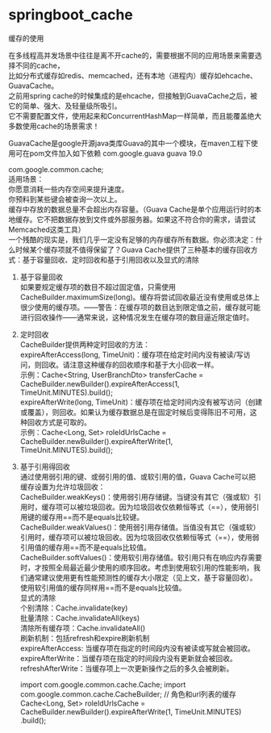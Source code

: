 # springboot_cache
缓存的使用

在多线程高并发场景中往往是离不开cache的，需要根据不同的应用场景来需要选择不同的cache，  
比如分布式缓存如redis、memcached，还有本地（进程内）缓存如ehcache、GuavaCache。  
之前用spring cache的时候集成的是ehcache，但接触到GuavaCache之后，被它的简单、强大、及轻量级所吸引。  
它不需要配置文件，使用起来和ConcurrentHashMap一样简单，而且能覆盖绝大多数使用cache的场景需求！

GuavaCache是google开源java类库Guava的其中一个模块，在maven工程下使用可在pom文件加入如下依赖
        <dependency>
            <groupId>com.google.guava</groupId>
            <artifactId>guava</artifactId>
            <version>19.0</version>
        </dependency>

com.google.common.cache;  
适用场景：  
    你愿意消耗一些内存空间来提升速度。  
    你预料到某些键会被查询一次以上。  
    缓存中存放的数据总量不会超出内存容量。（Guava Cache是单个应用运行时的本地缓存。它不把数据存放到文件或外部服务器。如果这不符合你的需求，请尝试Memcached这类工具）  
一个残酷的现实是，我们几乎一定没有足够的内存缓存所有数据。你必须决定：什么时候某个缓存项就不值得保留了？Guava Cache提供了三种基本的缓存回收方式：基于容量回收、定时回收和基于引用回收以及显式的清除
1. 基于容量回收  
    如果要规定缓存项的数目不超过固定值，只需使用CacheBuilder.maximumSize(long)。缓存将尝试回收最近没有使用或总体上很少使用的缓存项。——警告：在缓存项的数目达到限定值之前，缓存就可能进行回收操作——通常来说，这种情况发生在缓存项的数目逼近限定值时。
2. 定时回收  
    CacheBuilder提供两种定时回收的方法：  
        expireAfterAccess(long, TimeUnit)：缓存项在给定时间内没有被读/写访问，则回收。请注意这种缓存的回收顺序和基于大小回收一样。  
        示例：Cache<String, UserBranchDto> transferCache = CacheBuilder.newBuilder().expireAfterAccess(1, TimeUnit.MINUTES).build();  
        expireAfterWrite(long, TimeUnit)：缓存项在给定时间内没有被写访问（创建或覆盖），则回收。如果认为缓存数据总是在固定时候后变得陈旧不可用，这种回收方式是可取的。  
        示例：Cache<Long, Set<String>> roleIdUrlsCache = CacheBuilder.newBuilder().expireAfterWrite(1, TimeUnit.MINUTES).build();
3. 基于引用得回收  
    通过使用弱引用的键、或弱引用的值、或软引用的值，Guava Cache可以把缓存设置为允许垃圾回收：  
        CacheBuilder.weakKeys()：使用弱引用存储键。当键没有其它（强或软）引用时，缓存项可以被垃圾回收。因为垃圾回收仅依赖恒等式（==），使用弱引用键的缓存用==而不是equals比较键。  
        CacheBuilder.weakValues()：使用弱引用存储值。当值没有其它（强或软）引用时，缓存项可以被垃圾回收。因为垃圾回收仅依赖恒等式（==），使用弱引用值的缓存用==而不是equals比较值。  
        CacheBuilder.softValues()：使用软引用存储值。软引用只有在响应内存需要时，才按照全局最近最少使用的顺序回收。考虑到使用软引用的性能影响，我们通常建议使用更有性能预测性的缓存大小限定（见上文，基于容量回收）。使用软引用值的缓存同样用==而不是equals比较值。  
显式的清除  
    个别清除：Cache.invalidate(key)  
    批量清除：Cache.invalidateAll(keys)  
    清除所有缓存项：Cache.invalidateAll()  
刷新机制：包括refresh和expire刷新机制  
expireAfterAccess: 当缓存项在指定的时间段内没有被读或写就会被回收。  
expireAfterWrite：当缓存项在指定的时间段内没有更新就会被回收。  
refreshAfterWrite：当缓存项上一次更新操作之后的多久会被刷新。


	import com.google.common.cache.Cache;
	import com.google.common.cache.CacheBuilder;
	//  角色和url列表的缓存
    Cache<Long, Set<String>> roleIdUrlsCache =
            CacheBuilder.newBuilder().expireAfterWrite(1, TimeUnit.MINUTES)
                    .build();
